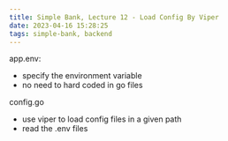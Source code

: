```yaml
---
title: Simple Bank, Lecture 12 - Load Config By Viper 
date: 2023-04-16 15:28:25
tags: simple-bank, backend
---
```


app.env:

- specify the environment variable
- no need to hard coded in go files

config.go

- use viper to load config files in a given path
- read the .env files

